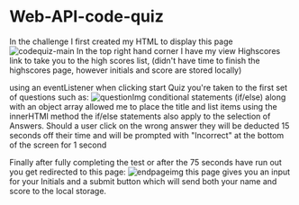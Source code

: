 # Web-API-code-quiz

In the challenge I first created my HTML to display this page 
![codequiz-main](https://user-images.githubusercontent.com/91164950/141715294-4aa52bf7-6b3d-474b-bbd2-0cd44b647896.PNG)
In the top right hand corner I have my view Highscores link to take you to the high scores list, (didn't have time to finish the highscores page, however initials and score are stored locally)

using an eventListener when clicking start Quiz you're taken to the first set of questions such as:
![questionImg](https://user-images.githubusercontent.com/91164950/141715434-ba7de9a4-e834-4185-a716-86aed4b3cdb4.PNG)
conditional statements (if/else) along with an object array allowed me to place the title and list items using the innerHTMl method
the if/else statements also apply to the selection of Answers. Should a user click on the wrong answer they will be deducted 15 seconds off their time and will be prompted with "Incorrect" at the bottom of the screen for 1 second

Finally after fully completing the test or after the 75 seconds have run out you get redirected to this page: 
![endpageimg](https://user-images.githubusercontent.com/91164950/141715796-e00df520-5d0e-4a0a-aa4f-410e1a7fd50c.PNG)
this page gives you an input for your Initials and a submit button which will send both your name and score to the local storage. 
